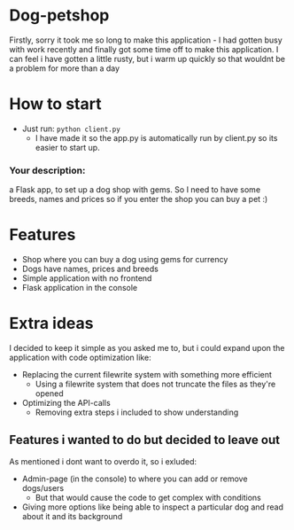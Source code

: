 # Dog-petshop

Firstly, sorry it took me so long to make this application - I had gotten busy with work recently and finally got some time off to make this application. I can feel i have gotten a little rusty, but i warm up quickly so that wouldnt be a problem for more than a day 


# How to start

* Just run: 
``` python client.py ```
    * I have made it so the app.py is automatically run by client.py so its easier to start up.


### Your description:

 a Flask app, to set up a dog shop with gems. So I need to have some breeds, names and prices so if you enter the shop you can buy a pet :)


# Features

- Shop where you can buy a dog using gems for currency
- Dogs have names, prices and breeds
- Simple application with no frontend
- Flask application in the console


# Extra ideas

I decided to keep it simple as you asked me to, but i could expand upon the application with code optimization like:
    
* Replacing the current filewrite system with something more efficient 
    * Using a filewrite system that does not truncate the files as they're opened
* Optimizing the API-calls
    * Removing extra steps i included to show understanding

## Features i wanted to do but decided to leave out

As mentioned i dont want to overdo it, so i exluded:
* Admin-page (in the console) to where you can add or remove dogs/users
    * But that would cause the code to get complex with conditions
* Giving more options like being able to inspect a particular dog and read about it and its background
